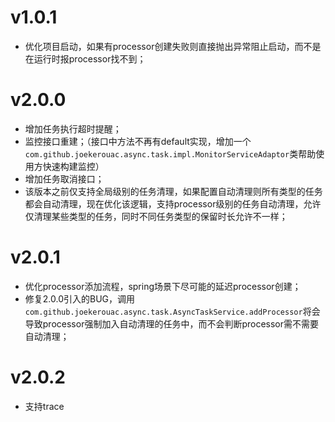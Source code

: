 # v1.0.1
- 优化项目启动，如果有processor创建失败则直接抛出异常阻止启动，而不是在运行时报processor找不到；

# v2.0.0
- 增加任务执行超时提醒；
- 监控接口重建；（接口中方法不再有default实现，增加一个`com.github.joekerouac.async.task.impl.MonitorServiceAdaptor`类帮助使用方快速构建监控）
- 增加任务取消接口；
- 该版本之前仅支持全局级别的任务清理，如果配置自动清理则所有类型的任务都会自动清理，现在优化该逻辑，支持processor级别的任务自动清理，允许仅清理某些类型的任务，同时不同任务类型的保留时长允许不一样；

# v2.0.1
- 优化processor添加流程，spring场景下尽可能的延迟processor创建；
- 修复2.0.0引入的BUG，调用`com.github.joekerouac.async.task.AsyncTaskService.addProcessor`将会导致processor强制加入自动清理的任务中，而不会判断processor需不需要自动清理；

# v2.0.2
- 支持trace